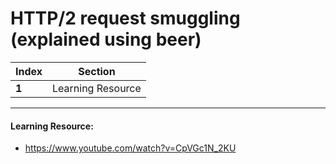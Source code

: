 # HTTP/2 request smuggling (explained using beer)

Index | Section
--- | ---
**1** | Learning Resource

___


#### Learning Resource: 

* https://www.youtube.com/watch?v=CpVGc1N_2KU
